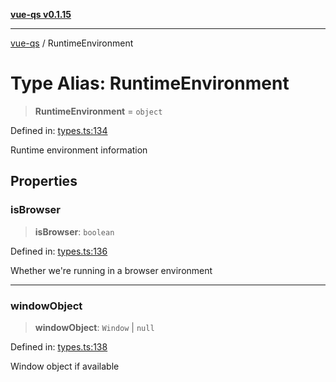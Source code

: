 [**vue-qs v0.1.15**](../README.md)

***

[vue-qs](../README.md) / RuntimeEnvironment

# Type Alias: RuntimeEnvironment

> **RuntimeEnvironment** = `object`

Defined in: [types.ts:134](https://github.com/iamsomraj/vue-qs/blob/479c0d0dd04c282413431d3d2112e6dc9639b922/src/types.ts#L134)

Runtime environment information

## Properties

### isBrowser

> **isBrowser**: `boolean`

Defined in: [types.ts:136](https://github.com/iamsomraj/vue-qs/blob/479c0d0dd04c282413431d3d2112e6dc9639b922/src/types.ts#L136)

Whether we're running in a browser environment

***

### windowObject

> **windowObject**: `Window` \| `null`

Defined in: [types.ts:138](https://github.com/iamsomraj/vue-qs/blob/479c0d0dd04c282413431d3d2112e6dc9639b922/src/types.ts#L138)

Window object if available
